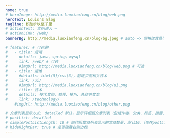 ```yaml
---
home: true
# heroImage: http://media.luoxiaofeng.cn/blog/web.png
heroText: Louis's Blog
tagline: 积跬步以至千里
# actionText: 立刻进入 →
# actionLink: /web/
bannerBg: http://media.luoxiaofeng.cn/blog/bg.jpeg # auto => 网格纹背景(有bodyBgImg时无背景)，默认 | none => 无 | '大图地址' | background: 自定义背景样式       提示：如发现文本颜色不适应你的背景时可以到palette.styl修改$bannerTextColor变量

# features: # 可选的
#   - title: 后端
#     details: java、spring、mysql
#     link: /web/ # 可选
#     #imgUrl: http://media.luoxiaofeng.cn/blog/web.png # 可选
#   - title: 运维
#     #details: html(5)/css(3)，前端页面相关技术
#     link: /ui/
#     #imgUrl: http://media.luoxiaofeng.cn/blog/ui.png
#   - title: 技术
#     details: 技术文档、教程、技巧、总结等文章
#     link: /technology/
    #imgUrl: http://media.luoxiaofeng.cn/blog/other.png

# 文章列表显示方式: detailed 默认，显示详细版文章列表（包括作者、分类、标签、摘要、分页等）| simple => 显示简约版文章列表（仅标题和日期）| none 不显示文章列表
# postList: detailed
# simplePostListLength: 10 # 简约版文章列表显示的文章数量，默认10。（仅在postList设置为simple时生效）
# hideRightBar: true # 是否隐藏右侧边栏
---
```



<!-- 小熊猫 -->
<!-- <img src="/img/panda-waving.png" class="panda no-zoom" style="width: 130px;height: 115px;opacity: 0.8;margin-bottom: -4px;padding-bottom:0;position: fixed;bottom: 0;left: 0.5rem;z-index: 1;"> -->

<!--
## 关于

### 📚Blog
这是一个兼具博客文章、知识管理、文档查找的个人网站，主要内容是Web前端技术。如果你喜欢这个博客&主题欢迎到[GitHub](https://github.com/954118124/vuepress-theme-vdoing)点个Star、获取源码，或者交换[友链](/friends/) ( •̀ ω •́ )✧

### 🎨Theme
本站主题是根据[VuePress](https://vuepress.vuejs.org/zh/)的默认主题修改而成。取名`Vdoing`(维度)，旨在轻松打造一个`结构化`与`碎片化`并存的个人在线知识库&博客，让你的知识海洋像一本本书一样清晰易读。配合多维索引，让每一个知识点都可以快速定位！ 更多[详情](https://github.com/954118124/vuepress-theme-vdoing)。

<a href="https://github.com/954118124/vuepress-theme-vdoing" target="_blank"><img src='https://img.shields.io/github/stars/luoxiaofeng/vuepress-theme-vdoing' alt='GitHub stars' class="no-zoom"></a>
<a href="https://github.com/954118124/vuepress-theme-vdoing" target="_blank"><img src='https://img.shields.io/github/forks/luoxiaofeng/vuepress-theme-vdoing' alt='GitHub forks' class="no-zoom"></a>

</br>


## 特色功能
博客部分特色功能介绍

#### 一站式技术搜索

   博客内容中包含部分技术教程，可以利用搜索框快速搜索到相关文档，即使博客中没有的，你还可以选择最下方的 `在XXX中搜索“xxx”` 快速到达你想要找的内容。

#### 深色模式与阅读模式
关爱程序员，保护视力，点击右下角的主题模式按钮试试吧~

#### Demo演示模块
   为了更直观的展示一些代码的效果，博客添加了demo模块插件，可查看demo、源码，以及跳转到codepen在线编辑。**示例**：

::: demo [vanilla]
```html
<html>
  <div id="vanilla-box"></div>
</html>
<script>
  var box = document.getElementById('vanilla-box')
  box.innerHTML = 'Hello World! Welcome to EB'
</script>
<style>
#vanilla-box {
  color: #11a8cd;
}
</style>
```
:::


## :email: 联系

- **WeChat or QQ**: <a href="tencent://message/?uin=610725422&Site=&Menu=yesUrl" class='qq'>610725422</a>
- **Email**: <a href="mailto:954118124">954118124</a>
- **GitHub**: <https://github.com/954118124>

</br>  -->
